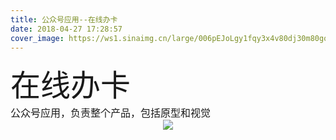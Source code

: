 ```yaml
---
title: 公众号应用--在线办卡
date: 2018-04-27 17:28:57
cover_image: https://ws1.sinaimg.cn/large/006pEJoLgy1fqy3x4v80dj30m80gogsl.jpg
---
```

<div align="center">
    <div align="left" style="width:1200px;">
    <div ><font size="8">在线办卡</font></div>
    <font size="3">公众号应用，负责整个产品，包括原型和视觉</font>
    </div>
    <img class="img-fluid project-img" src="https://ws1.sinaimg.cn/large/006pEJoLgy1fqy3x5f7m0j30xc653ner.jpg" />
</div>